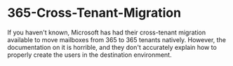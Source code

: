 # 365-Cross-Tenant-Migration

If you haven't known, Microsoft has had their cross-tenant migration available to move mailboxes from 365 to 365 tenants natively. However, the documentation on it is horrible, and they don't accurately explain how to properly create the users in the destination environment.
